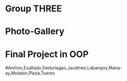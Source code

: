 # Group THREE
# Photo-Gallery
# Final Project in OOP
#Aniñon,Exaltado,Geduriagao,Jaudines,Labarejos,Mana-ay,Molabin,Plaza,Tueres
